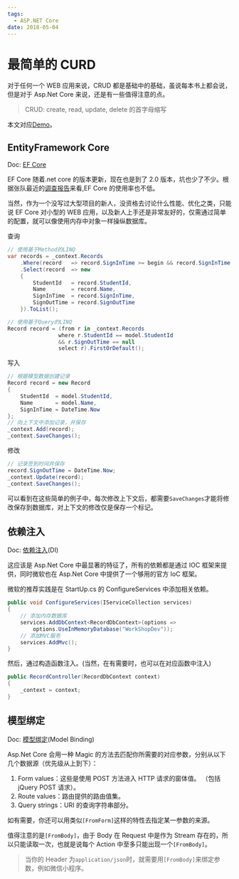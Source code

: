 ```yaml
---
tags:
  - ASP.NET Core
date: 2018-05-04
---
```


# 最简单的 CURD

对于任何一个 WEB 应用来说，CRUD 都是基础中的基础，虽说每本书上都会说，但是对于 Asp.Net Core 来说，还是有一些值得注意的点。

> CRUD: create, read, update, delete 的首字母缩写

本文对应[Demo](https://github.com/panfengstudio/workshop/tree/2018/05/05)。

## EntityFramework Core

Doc: [EF Core](https://docs.microsoft.com/zh-cn/ef/core/)

EF Core 随着.net core 的版本更新，现在也是到了 2.0 版本，坑也少了不少。根据张队最近的[调查报告](https://mp.weixin.qq.com/s?__biz=MzAwNTMxMzg1MA==&mid=2654070376&idx=1&sn=cf613167592f9955dd5b76424a430dc6)来看,EF Core 的使用率也不低。

当然，作为一个没写过大型项目的新人，没资格去讨论什么性能、优化之类，只能说 EF Core 对小型的 WEB 应用，以及新人上手还是非常友好的，仅需通过简单的配置，就可以像使用内存中对象一样操纵数据库。

查询

```csharp
// 使用基于Method的LINQ
var records = _context.Records
    .Where(record   => record.SignInTime >= begin && record.SignInTime <= end)
    .Select(record  => new
    {
        StudentId   = record.StudentId,
        Name        = record.Name,
        SignInTime  = record.SignInTime,
        SignOutTime = record.SignOutTime
    }).ToList();

// 使用基于Query的LINQ
Record record = (from r in _context.Records
                where r.StudentId == model.StudentId
                && r.SignOutTime == null
                select r).FirstOrDefault();
```

写入

```csharp
// 根据模型数据创建记录
Record record = new Record
{
    StudentId  = model.StudentId,
    Name       = model.Name,
    SignInTime = DateTime.Now
};
// 向上下文中添加记录，并保存
_context.Add(record);
_context.SaveChanges();
```

修改

```csharp
// 记录签到时间并保存
record.SignOutTime = DateTime.Now;
_context.Update(record);
_context.SaveChanges();
```

可以看到在这些简单的例子中，每次修改上下文后，都需要`SaveChanges`才能将修改保存到数据库，对上下文的修改仅是保存一个标记。

## 依赖注入

Doc: [依赖注入](https://docs.microsoft.com/zh-cn/aspnet/core/mvc/controllers/dependency-injection)(DI)

这应该是 Asp.Net Core 中最显著的特征了，所有的依赖都是通过 IOC 框架来提供，同时微软也在 Asp.Net Core 中提供了一个够用的官方 IoC 框架。

微软的推荐实践是在 StartUp.cs 的 ConfigureServices 中添加相关依赖。

```csharp
public void ConfigureServices(IServiceCollection services)
{
    // 添加内存数据库
    services.AddDbContext<RecordDbContext>(options =>
        options.UseInMemoryDatabase("WorkShopDev"));
    // 添加MVC服务
    services.AddMvc();
}
```

然后，通过构造函数注入。(当然，在有需要时，也可以在对应函数中注入)

```csharp
public RecordController(RecordDbContext context)
{
    _context = context;
}
```

## 模型绑定

Doc: [模型绑定](https://docs.microsoft.com/zh-cn/aspnet/core/mvc/models/model-binding)(Model Binding)

Asp.Net Core 会用一种 Magic 的方法去匹配你所需要的对应参数，分别从以下几个数据源（优先级从上到下）：

1. Form values：这些是使用 POST 方法进入 HTTP 请求的窗体值。 （包括 jQuery POST 请求）。
2. Route values：路由提供的路由值集。
3. Query strings：URI 的查询字符串部分。

如有需要，你还可以用类似`[FromForm]`这样的特性去指定某一参数的来源。

值得注意的是`[FromBody]`，由于 Body 在 Request 中是作为 Stream 存在的，所以只能读取一次，也就是说每个 Action 中至多只能出现一个`[FromBody]`。

> 当你的 Header 为`application/json`时，就需要用`[FromBody]`来绑定参数，例如微信小程序。
